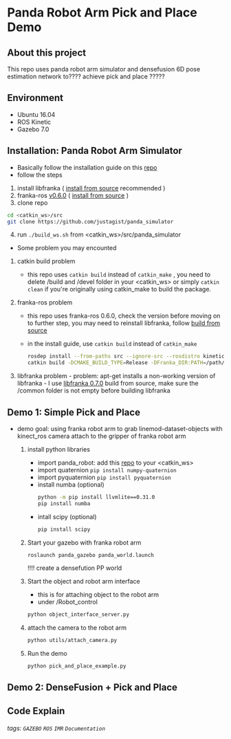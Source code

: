Panda Robot Arm Pick and Place Demo
===

## About this project

This repo uses panda robot arm simulator and densefusion 6D pose estimation network to???? achieve pick and place ?????

## Environment
-    Ubuntu 16.04
-    ROS Kinetic
-    Gazebo 7.0
## Installation: Panda Robot Arm Simulator 
-    Basically follow the installation guide on this [repo](https://github.com/justagist/panda_simulator)
-    follow the steps
1.  install libfranka ( [install from source](https://frankaemika.github.io/docs/installation_linux.html#building-from-source) recommended )
2.  franka-ros [v0.6.0]( https://github.com/frankaemika/franka_ros/commit/49e5ac1055e332581b4520a1bd9ac8aaf4580fb1) ( [install from source](https://frankaemika.github.io/docs/installation_linux.html#building-from-source) )
3.  clone repo
```sh
cd <catkin_ws>/src
git clone https://github.com/justagist/panda_simulator
```
4.  run `./build_ws.sh` from <catkin_ws>/src/panda_simulator
- Some problem you may encounted
1. catkin build problem 
    
    - this repo uses `catkin build` instead of `catkin_make` , you need to delete /build and /devel folder in your <catkin_ws> or simply `catkin clean` if you're originally using catkin_make to build the package.
2. franka-ros problem

    - this repo uses franka-ros 0.6.0, check the version before moving on to further step, you may need to reinstall libfranka, follow [build from source](https://frankaemika.github.io/docs/installation_linux.html#building-the-ros-packages)
    - in the install guide,  use `catkin build` instead of `catkin_make`
        
        ```sh
        rosdep install --from-paths src --ignore-src --rosdistro kinetic -y --skip-keys libfranka
        catkin build -DCMAKE_BUILD_TYPE=Release -DFranka_DIR:PATH=/path/to/libfranka/build
        ```
3. libfranka problem
        - problem: apt-get installs a non-working version of libfranka
        - I use [libfranka 0.7.0](https://github.com/frankaemika/libfranka) build from source, make sure the /common folder is not empty before building libfranka


## Demo 1: Simple Pick and Place
- demo goal: using franka robot arm to grab linemod-dataset-objects with kinect_ros camera attach to the gripper of franka robot arm
    1. install python libraries
        - import panda_robot: add this [repo](https://github.com/justagist/panda_robot) to your <catkin_ws>
        - import quaternion
        `pip install numpy-quaternion`
        - import pyquaternion
        `pip install pyquaternion`
        - install numba (optional)
        	```sh
        	python -m pip install llvmlite==0.31.0
        	pip install numba
        	```
        - intall scipy (optional)
            ```sh
            pip install scipy
            ```
    2. Start your gazebo with franka robot arm
    	```sh
    	roslaunch panda_gazebo panda_world.launch
    	```
        !!!! create a densefution PP world
        
    3. Start the object and robot arm interface
        - this is for attaching object to the robot arm
        - under /Robot_control    
        ```sh
    	python object_interface_server.py
    	```
    4. attach the camera to the robot arm
		```sh
		python utils/attach_camera.py
        ```
    5. Run the demo
        ```sh
        python pick_and_place_example.py
        ```
    
## Demo 2: DenseFusion + Pick and Place 
## Code Explain


###### tags: `GAZEBO` `ROS` `IMR` `Documentation`
